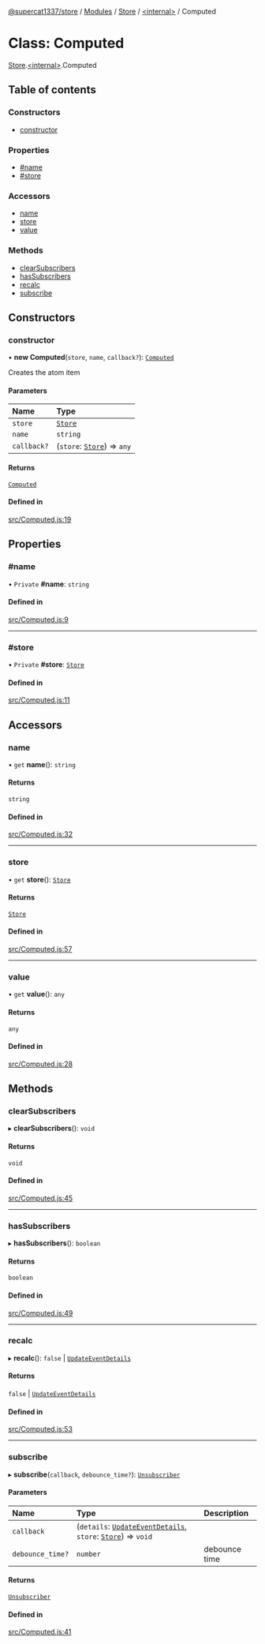 [@supercat1337/store](../README.md) / [Modules](../modules.md) / [Store](../modules/Store.md) / [\<internal\>](../modules/Store._internal_.md) / Computed

# Class: Computed

[Store](../modules/Store.md).[\<internal\>](../modules/Store._internal_.md).Computed

## Table of contents

### Constructors

- [constructor](Store._internal_.Computed.md#constructor)

### Properties

- [#name](Store._internal_.Computed.md##name)
- [#store](Store._internal_.Computed.md##store)

### Accessors

- [name](Store._internal_.Computed.md#name)
- [store](Store._internal_.Computed.md#store)
- [value](Store._internal_.Computed.md#value)

### Methods

- [clearSubscribers](Store._internal_.Computed.md#clearsubscribers)
- [hasSubscribers](Store._internal_.Computed.md#hassubscribers)
- [recalc](Store._internal_.Computed.md#recalc)
- [subscribe](Store._internal_.Computed.md#subscribe)

## Constructors

### constructor

• **new Computed**(`store`, `name`, `callback?`): [`Computed`](Store._internal_.Computed.md)

Creates the atom item

#### Parameters

| Name | Type |
| :------ | :------ |
| `store` | [`Store`](Store.Store.md) |
| `name` | `string` |
| `callback?` | (`store`: [`Store`](Store.Store.md)) => `any` |

#### Returns

[`Computed`](Store._internal_.Computed.md)

#### Defined in

[src/Computed.js:19](https://github.com/supercat911/store/blob/4ce2690b02438d095cf78c7e6db397219c282c9d/src/Computed.js#L19)

## Properties

### #name

• `Private` **#name**: `string`

#### Defined in

[src/Computed.js:9](https://github.com/supercat911/store/blob/4ce2690b02438d095cf78c7e6db397219c282c9d/src/Computed.js#L9)

___

### #store

• `Private` **#store**: [`Store`](Store.Store.md)

#### Defined in

[src/Computed.js:11](https://github.com/supercat911/store/blob/4ce2690b02438d095cf78c7e6db397219c282c9d/src/Computed.js#L11)

## Accessors

### name

• `get` **name**(): `string`

#### Returns

`string`

#### Defined in

[src/Computed.js:32](https://github.com/supercat911/store/blob/4ce2690b02438d095cf78c7e6db397219c282c9d/src/Computed.js#L32)

___

### store

• `get` **store**(): [`Store`](Store.Store.md)

#### Returns

[`Store`](Store.Store.md)

#### Defined in

[src/Computed.js:57](https://github.com/supercat911/store/blob/4ce2690b02438d095cf78c7e6db397219c282c9d/src/Computed.js#L57)

___

### value

• `get` **value**(): `any`

#### Returns

`any`

#### Defined in

[src/Computed.js:28](https://github.com/supercat911/store/blob/4ce2690b02438d095cf78c7e6db397219c282c9d/src/Computed.js#L28)

## Methods

### clearSubscribers

▸ **clearSubscribers**(): `void`

#### Returns

`void`

#### Defined in

[src/Computed.js:45](https://github.com/supercat911/store/blob/4ce2690b02438d095cf78c7e6db397219c282c9d/src/Computed.js#L45)

___

### hasSubscribers

▸ **hasSubscribers**(): `boolean`

#### Returns

`boolean`

#### Defined in

[src/Computed.js:49](https://github.com/supercat911/store/blob/4ce2690b02438d095cf78c7e6db397219c282c9d/src/Computed.js#L49)

___

### recalc

▸ **recalc**(): ``false`` \| [`UpdateEventDetails`](Store.UpdateEventDetails.md)

#### Returns

``false`` \| [`UpdateEventDetails`](Store.UpdateEventDetails.md)

#### Defined in

[src/Computed.js:53](https://github.com/supercat911/store/blob/4ce2690b02438d095cf78c7e6db397219c282c9d/src/Computed.js#L53)

___

### subscribe

▸ **subscribe**(`callback`, `debounce_time?`): [`Unsubscriber`](../modules/Store.md#unsubscriber)

#### Parameters

| Name | Type | Description |
| :------ | :------ | :------ |
| `callback` | (`details`: [`UpdateEventDetails`](Store.UpdateEventDetails.md), `store`: [`Store`](Store.Store.md)) => `void` |  |
| `debounce_time?` | `number` | debounce time |

#### Returns

[`Unsubscriber`](../modules/Store.md#unsubscriber)

#### Defined in

[src/Computed.js:41](https://github.com/supercat911/store/blob/4ce2690b02438d095cf78c7e6db397219c282c9d/src/Computed.js#L41)
